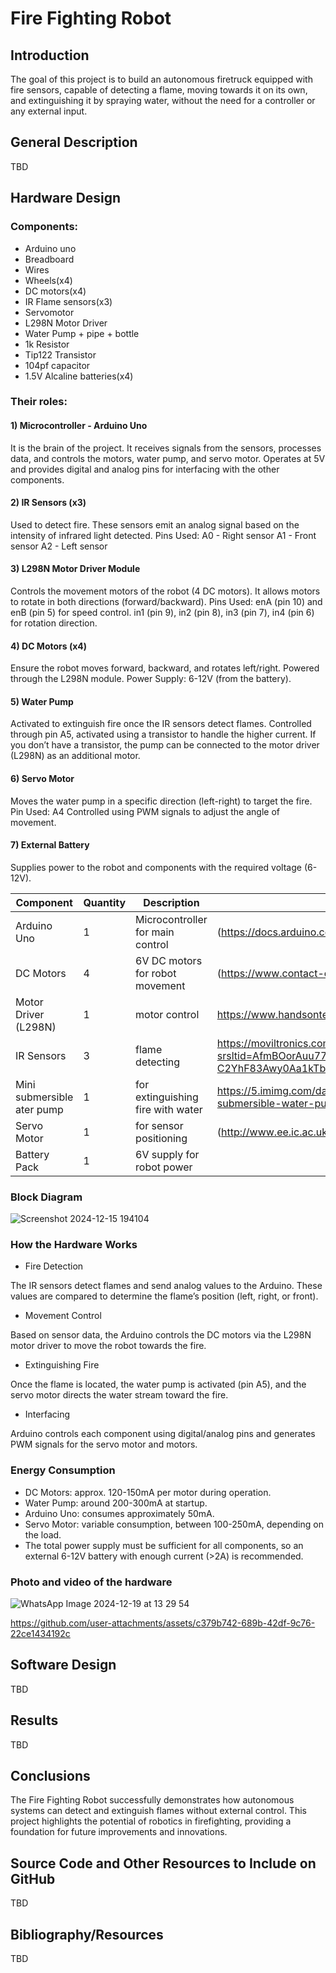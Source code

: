 # Fire Fighting Robot

## Introduction
The goal of this project is to build an autonomous firetruck equipped with fire sensors, capable of detecting a flame, moving towards it on its own, and extinguishing it by spraying water, without the need for a controller or any external input.

## General Description
TBD

## Hardware Design
### Components:
- Arduino uno
- Breadboard
- Wires
- Wheels(x4)
- DC motors(x4)
- IR Flame sensors(x3)
- Servomotor
- L298N Motor Driver
- Water Pump + pipe + bottle
- 1k Resistor
- Tip122 Transistor
- 104pf capacitor
- 1.5V Alcaline batteries(x4)

### Their roles:

#### 1) Microcontroller - Arduino Uno
It is the brain of the project. It receives signals from the sensors, processes data, and controls the motors, water pump, and servo motor.
Operates at 5V and provides digital and analog pins for interfacing with the other components.

#### 2) IR Sensors (x3)
Used to detect fire. These sensors emit an analog signal based on the intensity of infrared light detected.
Pins Used:
A0 - Right sensor
A1 - Front sensor
A2 - Left sensor

#### 3) L298N Motor Driver Module
Controls the movement motors of the robot (4 DC motors). It allows motors to rotate in both directions (forward/backward).
Pins Used:
enA (pin 10) and enB (pin 5) for speed control.
in1 (pin 9), in2 (pin 8), in3 (pin 7), in4 (pin 6) for rotation direction.

#### 4) DC Motors (x4)
Ensure the robot moves forward, backward, and rotates left/right. Powered through the L298N module.
Power Supply: 6-12V (from the battery).

#### 5) Water Pump
Activated to extinguish fire once the IR sensors detect flames.
Controlled through pin A5, activated using a transistor to handle the higher current.
If you don’t have a transistor, the pump can be connected to the motor driver (L298N) as an additional motor.

#### 6) Servo Motor
Moves the water pump in a specific direction (left-right) to target the fire.
Pin Used: A4
Controlled using PWM signals to adjust the angle of movement.

#### 7) External Battery
Supplies power to the robot and components with the required voltage (6-12V).

| Component | Quantity | Description | Link/Datasheet |
| --- | --- | --- | --- |
| Arduino Uno | 1 | Microcontroller for main control | (https://docs.arduino.cc/hardware/uno-rev3/) |
| DC Motors | 4 | 6V DC motors for robot movement | (https://www.contact-evolution.ch/files/DC_motors.pdf) | 
| Motor Driver (L298N) | 1 | motor control | https://www.handsontec.com/dataspecs/L298N%20Motor%20Driver.pdf | 
| IR Sensors | 3 | flame detecting | https://moviltronics.com/wp-content/uploads/2019/10/KY-026.pdf?srsltid=AfmBOorAuu77AL-C2YhF83Awy0Aa1kTbRJ0Hwox2YXZ_Z9UAM80GI-W- | 
| Mini submersible ater pump | 1 |  for extinguishing fire with water | https://5.imimg.com/data5/IQ/GJ/PF/SELLER-1833510/dc-mini-submersible-water-pump.pdf | 
| Servo Motor | 1 | for sensor positioning |  (http://www.ee.ic.ac.uk/pcheung/teaching/DE1_EE/stores/sg90_datasheet.pdf) | 
| Battery Pack| 1 | 6V supply for robot power | |


### Block Diagram
![Screenshot 2024-12-15 194104](https://github.com/user-attachments/assets/5cc37da7-7beb-4c15-9bb8-4f00f39e604f)


### How the Hardware Works
- Fire Detection

The IR sensors detect flames and send analog values to the Arduino. These values are compared to determine the flame’s position (left, right, or front).

- Movement Control

Based on sensor data, the Arduino controls the DC motors via the L298N motor driver to move the robot towards the fire.

- Extinguishing Fire

Once the flame is located, the water pump is activated (pin A5), and the servo motor directs the water stream toward the fire.

- Interfacing

Arduino controls each component using digital/analog pins and generates PWM signals for the servo motor and motors.

### Energy Consumption
- DC Motors: approx. 120-150mA per motor during operation.
- Water Pump: around 200-300mA at startup.
- Arduino Uno: consumes approximately 50mA.
- Servo Motor: variable consumption, between 100-250mA, depending on the load.
- The total power supply must be sufficient for all components, so an external 6-12V battery with enough current (>2A) is recommended.

### Photo and video of the hardware
![WhatsApp Image 2024-12-19 at 13 29 54](https://github.com/user-attachments/assets/10f12fbc-c04f-4372-b6c6-4848c6c141be)

https://github.com/user-attachments/assets/c379b742-689b-42df-9c76-22ce1434192c

## Software Design
TBD

## Results
TBD

## Conclusions
The Fire Fighting Robot successfully demonstrates how autonomous systems can detect and extinguish flames without external control. This project highlights the potential of robotics in firefighting, providing a foundation for future improvements and innovations.
## Source Code and Other Resources to Include on GitHub
TBD

## Bibliography/Resources
TBD
